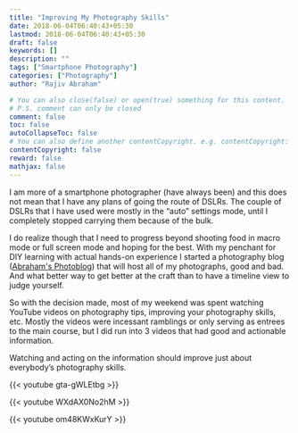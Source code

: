 ```yaml
---
title: "Improving My Photography Skills"
date: 2018-06-04T06:40:43+05:30
lastmod: 2018-06-04T06:40:43+05:30
draft: false
keywords: []
description: ""
tags: ["Smartphone Photography"]
categories: ["Photography"]
author: "Rajiv Abraham"

# You can also close(false) or open(true) something for this content.
# P.S. comment can only be closed
comment: false
toc: false
autoCollapseToc: false
# You can also define another contentCopyright. e.g. contentCopyright: "This is another copyright."
contentCopyright: false
reward: false
mathjax: false
---
```


I am more of a smartphone photographer (have always been) and this does not mean that I have any plans of going the route of DSLRs. The couple of DSLRs that I have used were mostly in the “auto” settings mode, until I completely stopped carrying them because of the bulk.

I do realize though that I need to progress beyond shooting food in macro mode or full screen mode and hoping for the best. With my penchant for DIY learning with actual hands-on experience I started a photography blog (<a href="https://abraham.red/" target="_blank" rel="noopener">Abraham&apos;s Photoblog</a>) that will host all of my photographs, good and bad. And what better way to get better at the craft than to have a timeline view to judge yourself.

So with the decision made, most of my weekend was spent watching YouTube videos on photography tips, improving your photography skills, etc. Mostly the videos were incessant ramblings or only serving as entrees to the main course, but I did run into 3 videos that had good and actionable information.

Watching and acting on the information should improve just about everybody’s photography skills.

{{< youtube gta-gWLEtbg >}}<p>

{{< youtube WXdAX0No2hM >}}<p>

{{< youtube om48KWxKurY >}}<p>